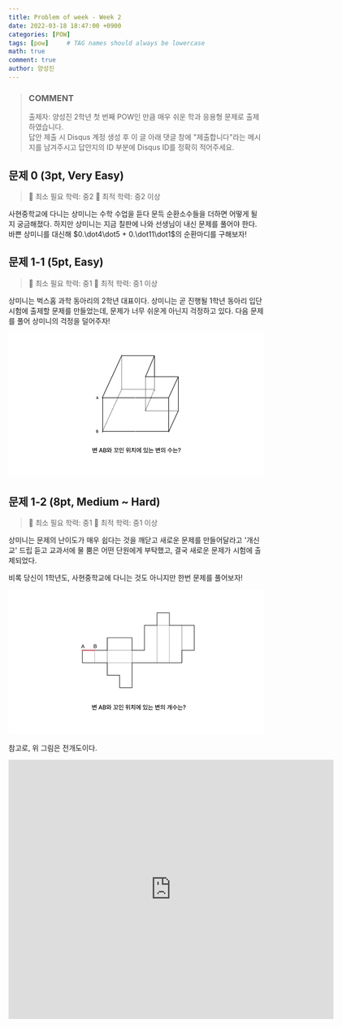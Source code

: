 ```yaml
---
title: Problem of week - Week 2
date: 2022-03-18 18:47:00 +0900
categories: [POW]
tags: [pow]     # TAG names should always be lowercase
math: true
comment: true
author: 양성진
---
```


> ### COMMENT
> 출제자: 양성진
> 2학년 첫 번째 POW인 만큼 매우 쉬운 학과 응용형 문제로 출제하였습니다.  
> 답안 제출 시 Disqus 계정 생성 후 이 글 아래 댓글 창에 "제출합니다"라는 메시지를 남겨주시고 답안지의 ID 부분에 Disqus ID를 정확히 적어주세요.

## 문제 0 (3pt, Very Easy)

> 📙 최소 필요 학력: 중2
> 📔 최적 학력: 중2 이상

사현중학교에 다니는 상미니는 수학 수업을 듣다 문득 순환소수들을 더하면 어떻게 될 지 궁금해졌다.
하지만 상미니는 지금 칠판에 나와 선생님이 내신 문제를 풀어야 한다. 바쁜 상미니를 대신해 $0.\dot4\dot5 + 0.\dot11\dot1$의 순환마디를 구해보자!

## 문제 1-1 (5pt, Easy)

> 📙 최소 필요 학력: 중1
> 📔 최적 학력: 중1 이상

상미니는 벅스홈 과학 동아리의 2학년 대표이다. 상미니는 곧 진행될 1학년 동아리 입단 시험에 출제할 문제를 만들었는데, 
문제가 너무 쉬운게 아닌지 걱정하고 있다. 다음 문제를 풀어 상미니의 걱정을 덜어주자!

![WEEK 2 - IMG1.png](./WEEK%202%20-%20IMG1.png)

## 문제 1-2 (8pt, Medium ~ Hard)

> 📙 최소 필요 학력: 중1
> 📔 최적 학력: 중1 이상

상미니는 문제의 난이도가 매우 쉽다는 것을 깨닫고 새로운 문제를 만들어달라고 '개신교' 드립 듣고 교과서에 물 뿜은 어떤 단원에게 부탁했고, 결국 새로운 문제가 시험에 출제되었다.

비록 당신이 1학년도, 사현중학교에 다니는 것도 아니지만 한번 문제를 풀어보자!

![WEEK 2 - IMG2.png](./WEEK%202%20-%20IMG2.png)

참고로, 위 그림은 전개도이다.

<iframe src="https://docs.google.com/forms/d/e/1FAIpQLSeKLgaUm_EV89akx2O3bNis_KBMdoBlyXx_HZduL3A3ooiHAw/viewform?embedded=true" width="640" height="510" frameborder="0" marginheight="0" marginwidth="0">Loading…</iframe>